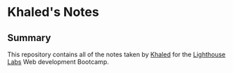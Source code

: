 # Khaled's Notes

## Summary
This repository contains all of the notes taken by [Khaled](https://github.com/Khaled91Alkhatib) for the [Lighthouse Labs](https://www.lighthouselabs.ca/) Web development Bootcamp.